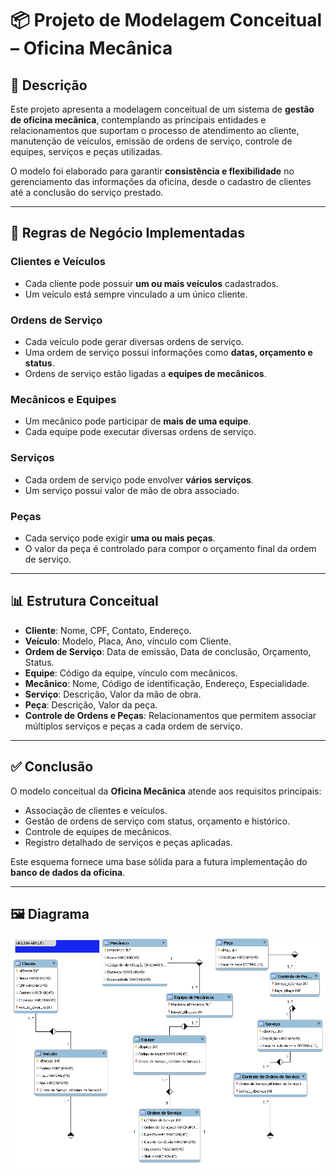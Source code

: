 # 📦 Projeto de Modelagem Conceitual – Oficina Mecânica  

## 📝 Descrição  
Este projeto apresenta a modelagem conceitual de um sistema de **gestão de oficina mecânica**, contemplando as principais entidades e relacionamentos que suportam o processo de atendimento ao cliente, manutenção de veículos, emissão de ordens de serviço, controle de equipes, serviços e peças utilizadas.  

O modelo foi elaborado para garantir **consistência e flexibilidade** no gerenciamento das informações da oficina, desde o cadastro de clientes até a conclusão do serviço prestado.  

---

## 🎯 Regras de Negócio Implementadas  

### Clientes e Veículos  
- Cada cliente pode possuir **um ou mais veículos** cadastrados.  
- Um veículo está sempre vinculado a um único cliente.  

### Ordens de Serviço  
- Cada veículo pode gerar diversas ordens de serviço.  
- Uma ordem de serviço possui informações como **datas, orçamento e status**.  
- Ordens de serviço estão ligadas a **equipes de mecânicos**.  

### Mecânicos e Equipes  
- Um mecânico pode participar de **mais de uma equipe**.  
- Cada equipe pode executar diversas ordens de serviço.  

### Serviços  
- Cada ordem de serviço pode envolver **vários serviços**.  
- Um serviço possui valor de mão de obra associado.  

### Peças  
- Cada serviço pode exigir **uma ou mais peças**.  
- O valor da peça é controlado para compor o orçamento final da ordem de serviço.  

---

## 📊 Estrutura Conceitual  

- **Cliente**: Nome, CPF, Contato, Endereço.  
- **Veículo**: Modelo, Placa, Ano, vínculo com Cliente.  
- **Ordem de Serviço**: Data de emissão, Data de conclusão, Orçamento, Status.  
- **Equipe**: Código da equipe, vínculo com mecânicos.  
- **Mecânico**: Nome, Código de identificação, Endereço, Especialidade.  
- **Serviço**: Descrição, Valor da mão de obra.  
- **Peça**: Descrição, Valor da peça.  
- **Controle de Ordens e Peças**: Relacionamentos que permitem associar múltiplos serviços e peças a cada ordem de serviço.  

---

## ✅ Conclusão  
O modelo conceitual da **Oficina Mecânica** atende aos requisitos principais:  

- Associação de clientes e veículos.  
- Gestão de ordens de serviço com status, orçamento e histórico.  
- Controle de equipes de mecânicos.  
- Registro detalhado de serviços e peças aplicadas.  

Este esquema fornece uma base sólida para a futura implementação do **banco de dados da oficina**.  

---

## 🖼️ Diagrama  
![Diagrama da Oficina](Oficina%20ABR3U's.png)  